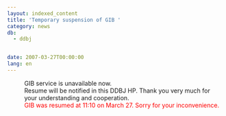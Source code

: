 ```yaml
---
layout: indexed_content
title: 'Temporary suspension of GIB '
category: news
db:
  - ddbj


date: 2007-03-27T00:00:00
lang: en
---
```


<dd>GIB service is unavailable now.
<dd>Resume will be notified in this DDBJ HP. Thank you very much for your understanding and cooperation.
<dd>
    <font color="#ff0000">GIB was resumed at 11:10 on March 27. Sorry for your inconvenience.</font>
</dd>
</dd>
</dd>
